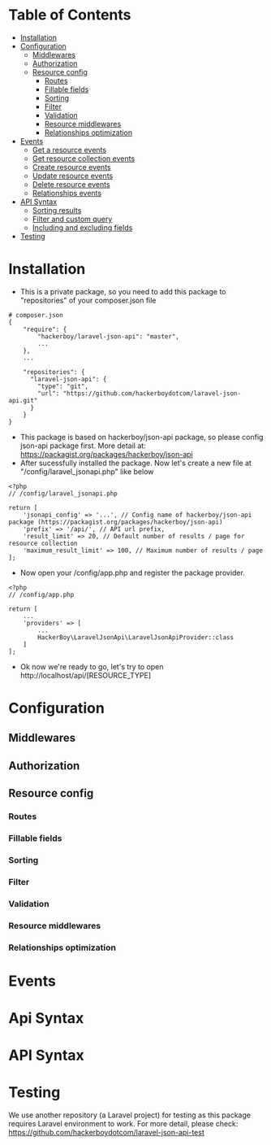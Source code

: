 
# Table of Contents
- [Installation](#installation)
- [Configuration](#configuration)
    - [Middlewares](#middlewares)
    - [Authorization](#authorization)
    - [Resource config](#resource-config)
        - [Routes](#routes)
        - [Fillable fields](#fillable-fields)
        - [Sorting](#sorting)
        - [Filter](#filter)
        - [Validation](#validation)
        - [Resource middlewares](#resource-middlewares)
        - [Relationships optimization](#relationships-optimization)
- [Events](#events)
    - [Get a resource events](#get-a-resource-events)
    - [Get resource collection events](#get-resource-collection-events)
    - [Create resource events](#create-resource-events)
    - [Update resource events](#update-resource-events)
    - [Delete resource events](#delete-resource-events)
    - [Relationships events](#relationships-events)
- [API Syntax](#api-syntax)
    - [Sorting results](#sorting-results)
    - [Filter and custom query](#filter-and-custom-query)
    - [Including and excluding fields](#including-and-excluding-fields)
- [Testing](#testing)

# Installation
- This is a private package, so you need to add this package to "repositories" of your composer.json file

```
# composer.json
{
    "require": {
        "hackerboy/laravel-json-api": "master",
        ...
    },
    ...

    "repositories": {
      "laravel-json-api": {
        "type": "git",
        "url": "https://github.com/hackerboydotcom/laravel-json-api.git"
      }
    }
}
```

- This package is based on hackerboy/json-api package, so please config json-api package first. More detail at: https://packagist.org/packages/hackerboy/json-api
- After sucessfully installed the package. Now let's create a new file at "/config/laravel_jsonapi.php" like below


```
<?php
// /config/laravel_jsonapi.php

return [
    'jsonapi_config' => '...', // Config name of hackerboy/json-api package (https://packagist.org/packages/hackerboy/json-api)
    'prefix' => '/api/', // API url prefix,
    'result_limit' => 20, // Default number of results / page for resource collection
    'maximum_result_limit' => 100, // Maximum number of results / page
];
```

- Now open your /config/app.php and register the package provider.

```
<?php
// /config/app.php

return [
    ...
    'providers' => [
        ...
        HackerBoy\LaravelJsonApi\LaravelJsonApiProvider::class
    ]
];
```

- Ok now we're ready to go, let's try to open http://localhost/api/[RESOURCE_TYPE]

# Configuration

## Middlewares
## Authorization
## Resource config
### Routes
### Fillable fields
### Sorting
### Filter
### Validation
### Resource middlewares
### Relationships optimization

# Events

# Api Syntax

# API Syntax

# Testing

We use another repository (a Laravel project) for testing as this package requires Laravel environment to work. For more detail, please check: https://github.com/hackerboydotcom/laravel-json-api-test